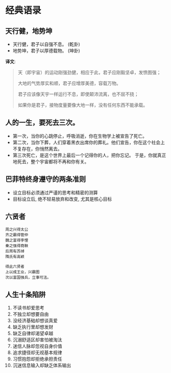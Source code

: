 ﻿# 经典语录

## 天行健，地势坤

* 天行健，君子以自强不息。 (乾卦)
* 地势坤，君子以厚德载物。 (坤卦)

**译文**:

> 天（即宇宙）的运动刚强劲健，相应于此，君子应刚毅坚卓，发愤图强；
>
> 大地的气势厚实和顺，君子应增厚美德，容载万物。
>
> 君子应该像天宇一样运行不息，即使颠沛流离，也不屈不挠；
>
> 如果你是君子，接物度量要像大地一样，没有任何东西不能承载。

## 人的一生，要死去三次。

* 第一次，当你的心跳停止，呼吸消逝，你在生物学上被宣告了死亡。
* 第二次，当你下葬，人们穿着黑衣出席你的葬礼。他们宣告，你在这个社会上不复存在，你悄然离去。
* 第三次死亡，是这个世界上最后一个记得你的人，把你忘记。 于是，你就真正地死去，整个宇宙都将不再和你有关。

## 巴菲特终身遵守的两条准则

* 设立目标必须通过严谨的思考和精密的测算
* 目标设立后, 绝不轻易放弃和改变, 尤其是核心目标

## 六贤者

```
周之兴得太公
齐之霸得管仲
魏之富得李悝
秦之强得商鞅
后周有苏绰
隋氏有高颖

得此六贤者
上以成王业，兴霸图
次以富国强兵，立事可法。
```

## 人生十条陷阱

1. 不读书却爱思考
2. 不独立却想要自由
3. 没经济基础却想谈真爱
4. 缺乏执行里却想发财
5. 缺乏自律却渴望卓越
6. 沉溺舒适区却害怕被淘汰
7. 迷信人脉却忽视自身价值
8. 追求捷径却无视基本规律
9. 习惯抱怨却拒绝承担责任
10. 沉迷信息输入却缺乏体系输出
